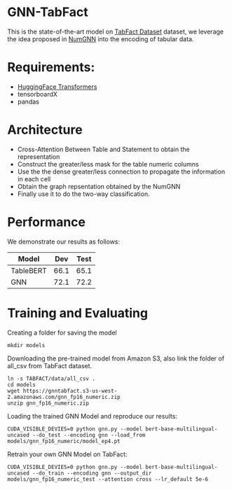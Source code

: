 # GNN-TabFact
This is the state-of-the-art model on [TabFact Dataset](https://tabfact.github.io/) dataset, we leverage the idea proposed in [NumGNN](https://arxiv.org/pdf/1910.06701.pdf) into the encoding of tabular data.


# Requirements:
- [HuggingFace Transformers](https://github.com/huggingface/transformers)
- tensorboardX
- pandas


# Architecture
- Cross-Attention Between Table and Statement to obtain the representation
- Construct the greater/less mask for the table numeric columns
- Use the the dense greater/less connection to propagate the information in each cell
- Obtain the graph repsentation obtained by the NumGNN
- Finally use it to do the two-way classification.


# Performance
We demonstrate our results as follows:

| Model     | Dev  | Test |
|-----------|------|------|
| TableBERT | 66.1 | 65.1 |
| GNN       | 72.1 | 72.2 |


# Training and Evaluating
Creating a folder for saving the model
```
mkdir models
```

Downloading the pre-trained model from Amazon S3, also link the folder of all_csv from TabFact dataset.
```
ln -s TABFACT/data/all_csv .
cd models
wget https://gnntabfact.s3-us-west-2.amazonaws.com/gnn_fp16_numeric.zip
unzip gnn_fp16_numeric.zip
```

Loading the trained GNN Model and reproduce our results:
```
CUDA_VISIBLE_DEVIES=0 python gnn.py --model bert-base-multilingual-uncased --do_test --encoding gnn --load_from models/gnn_fp16_numeric/model_ep4.pt
```

Retrain your own GNN Model on TabFact:
```
CUDA_VISIBLE_DEVIES=0 python gnn.py --model bert-base-multilingual-uncased --do_train --encoding gnn --output_dir models/gnn_fp16_numeric_test --attention cross --lr_default 5e-6
```



